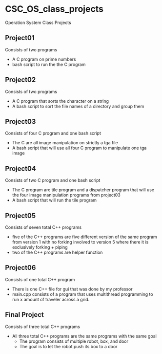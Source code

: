 # CSC_OS_class_projects
Operation System Class Projects

Project01
---------------------------

Consists of two programs
- A C program on prime numbers
- bash script to run the the C program


Project02
--------------

Consists of two programs
- A C program that sorts the character on a string
- A bash script to sort the file names of a directory and group them

Project03
------------

Consists of four C program and one bash script
- The C are all image manipulation on strictly a tga file
- A bash script that will use all four C program to manipulate one tga image

Project04
-----------

Consists of two C program and one bash script
- The C program are tile program and a dispatcher program that will use the four image manipulation programs from project03
- A bash script that will run the tile program

Project05
----------

Consists of seven total C++ programs
- five of the C++ programs are five different version of the same program from version 1 with no forking involved to version 5 where there it is exclusively forking + piping
- two of the C++ programs are helper function

Project06
-----------

Consists of one total C++ program
- There is one C++ file for gui that was done by my professor
- main.cpp consists of a program that uses multithread programming to run x amount of traveler across a grid.


Final Project
--------------

Consists of three total C++ programs
- All three total C++ programs are the same programs with the same goal
  - The program consists of multiple robot, box, and door
  - The goal is to let the robot push its box to a door
